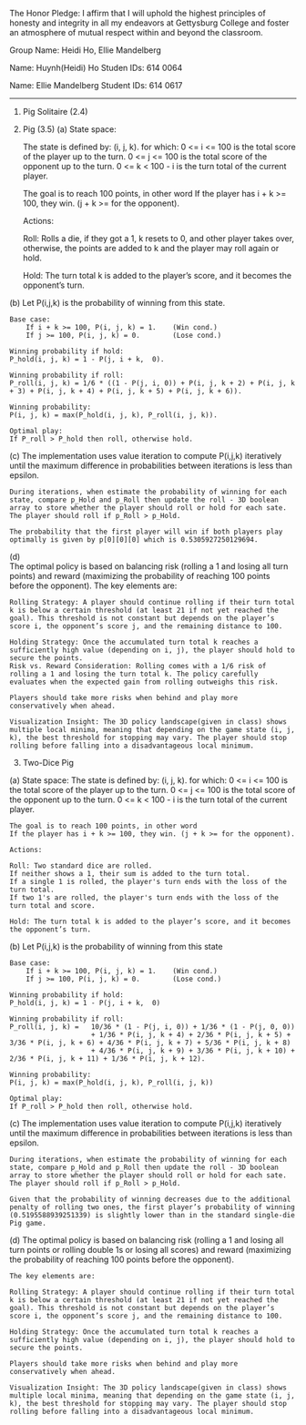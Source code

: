 The Honor Pledge: I affirm that I will uphold the highest principles of honesty and integrity in all my endeavors at Gettysburg College and foster an atmosphere of mutual respect within and beyond the classroom.

Group Name: Heidi Ho, Ellie Mandelberg

Name: Huynh(Heidi) Ho
Studen IDs: 614 0064

Name: Ellie Mandelberg
Student IDs: 614 0617


---------------------
1. Pig Solitaire (2.4)


2. Pig (3.5)
(a) State space: 
    
    The state is defined by: (i, j, k). 
    for which: 
    0 <= i <= 100 is the total score of the player up to the turn. 
    0 <= j <= 100 is the total score of the opponent up to the turn.
    0 <= k < 100 - i is the turn total of the current player. 

    The goal is to reach 100 points, in other word
    If the player has i + k >= 100, they win. (j + k >= for the opponent).

    Actions:
    
    Roll: Rolls a die, if they got a 1, k resets to 0, and other player takes over, otherwise, the points are added to k and the player may roll again or hold. 

    Hold: The turn total k is added to the player’s score, and it becomes the opponent’s turn.

(b) 
    Let P(i,j,k) is the probability of winning from this state.

    Base case: 
        If i + k >= 100, P(i, j, k) = 1.    (Win cond.)
        If j >= 100, P(i, j, k) = 0.        (Lose cond.)

    Winning probability if hold:
    P_hold(i, j, k) = 1 - P(j, i + k,  0).

    Winning probability if roll:
    P_roll(i, j, k) = 1/6 * ((1 - P(j, i, 0)) + P(i, j, k + 2) + P(i, j, k + 3) + P(i, j, k + 4) + P(i, j, k + 5) + P(i, j, k + 6)). 

    Winning probability: 
    P(i, j, k) = max(P_hold(i, j, k), P_roll(i, j, k)).

    Optimal play:
    If P_roll > P_hold then roll, otherwise hold. 

(c) 
    The implementation uses value iteration to compute P(i,j,k) iteratively until the maximum difference in probabilities between iterations is less than epsilon.
    
    During iterations, when estimate the probability of winning for each state, compare p_Hold and p_Roll then update the roll - 3D boolean array to store whether the player should roll or hold for each sate. The player should roll if p_Roll > p_Hold. 
    
    The probability that the first player will win if both players play optimally is given by p[0][0][0] which is 0.5305927250129694.

(d)      
    The optimal policy is based on balancing risk (rolling a 1 and losing all turn points) and reward (maximizing the probability of reaching 100 points before the opponent). The key elements are:

	Rolling Strategy: A player should continue rolling if their turn total k is below a certain threshold (at least 21 if not yet reached the goal). This threshold is not constant but depends on the player’s score i, the opponent’s score j, and the remaining distance to 100.
	
    Holding Strategy: Once the accumulated turn total k reaches a sufficiently high value (depending on i, j), the player should hold to secure the points.
	Risk vs. Reward Consideration: Rolling comes with a 1/6 risk of rolling a 1 and losing the turn total k. The policy carefully evaluates when the expected gain from rolling outweighs this risk.
	
    Players should take more risks when behind and play more conservatively when ahead.

    Visualization Insight: The 3D policy landscape(given in class) shows multiple local minima, meaning that depending on the game state (i, j, k), the best threshold for stopping may vary. The player should stop rolling before falling into a disadvantageous local minimum.


3. Two-Dice Pig

(a)
    State space: 
    The state is defined by: (i, j, k). 
    for which: 
    0 <= i <= 100 is the total score of the player up to the turn. 
    0 <= j <= 100 is the total score of the opponent up to the turn.
    0 <= k < 100 - i is the turn total of the current player. 

    The goal is to reach 100 points, in other word
    If the player has i + k >= 100, they win. (j + k >= for the opponent).

    Actions:
        
    Roll: Two standard dice are rolled.
    If neither shows a 1, their sum is added to the turn total.
    If a single 1 is rolled, the player's turn ends with the loss of the turn total.
    If two 1's are rolled, the player's turn ends with the loss of the turn total and score.

    Hold: The turn total k is added to the player’s score, and it becomes the opponent’s turn.
(b)
    Let P(i,j,k) is the probability of winning from this state

    Base case: 
        If i + k >= 100, P(i, j, k) = 1.    (Win cond.)
        If j >= 100, P(i, j, k) = 0.        (Lose cond.)

    Winning probability if hold:
    P_hold(i, j, k) = 1 - P(j, i + k,  0)

    Winning probability if roll:
    P_roll(i, j, k) =   10/36 * (1 - P(j, i, 0)) + 1/36 * (1 - P(j, 0, 0))   
                        + 1/36 * P(i, j, k + 4) + 2/36 * P(i, j, k + 5) + 3/36 * P(i, j, k + 6) + 4/36 * P(i, j, k + 7) + 5/36 * P(i, j, k + 8)
                        + 4/36 * P(i, j, k + 9) + 3/36 * P(i, j, k + 10) + 2/36 * P(i, j, k + 11) + 1/36 * P(i, j, k + 12). 

    Winning probability: 
    P(i, j, k) = max(P_hold(i, j, k), P_roll(i, j, k))

    Optimal play:
    If P_roll > P_hold then roll, otherwise hold. 

(c)
    The implementation uses value iteration to compute P(i,j,k) iteratively until the maximum difference in probabilities between iterations is less than epsilon.
    
    During iterations, when estimate the probability of winning for each state, compare p_Hold and p_Roll then update the roll - 3D boolean array to store whether the player should roll or hold for each sate. The player should roll if p_Roll > p_Hold. 
    
    Given that the probability of winning decreases due to the additional penalty of rolling two ones, the first player’s probability of winning (0.5195588939251339) is slightly lower than in the standard single-die Pig game.

(d)
    The optimal policy is based on balancing risk (rolling a 1 and losing all turn points or rolling double 1s or losing all scores) and reward (maximizing the probability of reaching 100 points before the opponent). 
    
    The key elements are:

	Rolling Strategy: A player should continue rolling if their turn total k is below a certain threshold (at least 21 if not yet reached the goal). This threshold is not constant but depends on the player’s score i, the opponent’s score j, and the remaining distance to 100.
	
    Holding Strategy: Once the accumulated turn total k reaches a sufficiently high value (depending on i, j), the player should hold to secure the points.
	
    Players should take more risks when behind and play more conservatively when ahead.

    Visualization Insight: The 3D policy landscape(given in class) shows multiple local minima, meaning that depending on the game state (i, j, k), the best threshold for stopping may vary. The player should stop rolling before falling into a disadvantageous local minimum.